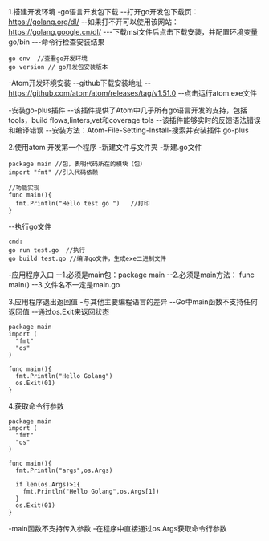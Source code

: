
1.搭建开发环境
-go语言开发包下载
--打开go开发包下载页：https://golang.org/dl/
--如果打不开可以使用该网站：https://golang.google.cn/dl/
---下载msi文件后点击下载安装，并配置环境变量 go/bin
---命令行检查安装结果
~~~
go env  //查看go开发环境
go version // go开发包安装版本
~~~

-Atom开发环境安装
--github下载安装地址
--https://github.com/atom/atom/releases/tag/v1.51.0
--点击运行atom.exe文件

-安装go-plus插件
--该插件提供了Atom中几乎所有go语言开发的支持，包括tools，build flows,linters,vet和coverage tols
--该插件能够实时的反馈语法错误和编译错误
--安装方法：Atom-File-Setting-Install-搜索并安装插件 go-plus

2.使用atom 开发第一个程序
-新建文件与文件夹
-新建.go文件
~~~
package main //包，表明代码所在的模块（包）
import "fmt" //引入代码依赖

//功能实现
func main(){
  fmt.Println("Hello test go ")   //打印
}
~~~
--执行go文件
~~~
cmd:
go run test.go  //执行
go build test.go //编译go文件，生成exe二进制文件
~~~

-应用程序入口
--1.必须是main包：package main
--2.必须是main方法： func main()
--3.文件名不一定是main.go

3.应用程序退出返回值
-与其他主要编程语言的差异
--Go中main函数不支持任何返回值
--通过os.Exit来返回状态
~~~
package main
import (
  "fmt"
  "os"
)

func main(){
  fmt.Println("Hello Golang")
  os.Exit(01)
}
~~~

4.获取命令行参数
~~~
package main
import (
  "fmt"
  "os"
)

func main(){
  fmt.Println("args",os.Args)

  if len(os.Args)>1{
    fmt.Println("Hello Golang",os.Args[1])
  }
  os.Exit(01)
}
~~~
-main函数不支持传入参数
-在程序中直接通过os.Args获取命令行参数
